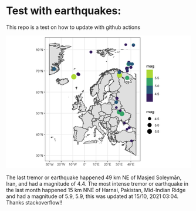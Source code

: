 <!-- README.md is generated from README.Rmd. Please edit that file -->

Test with earthquakes:
======================

This repo is a test on how to update with github actions

![](man/figures/README-unnamed-chunk-2-1.png)

The last tremor or earthquake happened 49 km NE of Masjed Soleymān,
Iran, and had a magnitude of 4.4. The most intense tremor or earthquake
in the last month happened 15 km NNE of Harnai, Pakistan, Mid-Indian
Ridge and had a magnitude of 5.9, 5.9, this was updated at 15/10, 2021
03:04. Thanks stackoverflow!!
